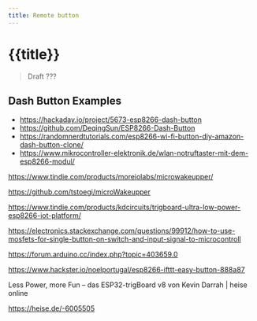 ```yaml
---
title: Remote button
---
```


# {{title}}

> Draft ???


## Dash Button Examples

- <https://hackaday.io/project/5673-esp8266-dash-button>
- <https://github.com/DeqingSun/ESP8266-Dash-Button>
- <https://randomnerdtutorials.com/esp8266-wi-fi-button-diy-amazon-dash-button-clone/>
- <https://www.mikrocontroller-elektronik.de/wlan-notruftaster-mit-dem-esp8266-modul/>





https://www.tindie.com/products/moreiolabs/microwakeupper/

https://github.com/tstoegi/microWakeupper

https://www.tindie.com/products/kdcircuits/trigboard-ultra-low-power-esp8266-iot-platform/

https://electronics.stackexchange.com/questions/99912/how-to-use-mosfets-for-single-button-on-switch-and-input-signal-to-microcontroll

https://forum.arduino.cc/index.php?topic=403659.0

https://www.hackster.io/noelportugal/esp8266-ifttt-easy-button-888a87

Less Power, more Fun – das ESP32-trigBoard v8 von Kevin Darrah | heise online

https://heise.de/-6005505